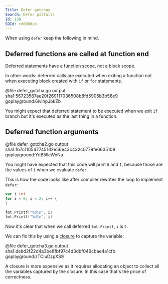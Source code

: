 ```yaml
---
Title: Defer gotchas
Search: Defer pitfalls
Id: 130
SOId: rd6000ub
---
```


When using `defer` keep the following in mind.

## Deferred functions are called at function end

Deferred statements have a function scope, not a block scope.

In other words: deferred calls are executed when exiting a function not when executing block created with `if` or `for` statements.

@file defer_gotcha.go output sha1:56723587ae20f269117036508b8fd5905b3b58e9 goplayground:6ivihpJbkZb

You might expect that deferred statement to be executed when we exit `if` branch but it's executed as the last thing in a function.

## Deferred function arguments

@file defer_gotcha2.go output sha1:fb7c1105477451d2e56e43c432c0779fe6635108 goplayground:YnB5lleWxNa

You might have expected that this code will print `0` and `1`, because those are the values of `i` when we evaluate `defer`.

This is how the code looks like after compiler rewrites the loop to implement `defer`:

```go
var i int
for i = 0; i < 2; i++ {
}

fmt.Printf("%d\n", i)
fmt.Printf("%d\n", i)
```

Now it's clear that when we call deferred `fmt.Printf`, `i` is `2`.

We can fix this by using a [closure](118) to capture the variable:

@file defer_gotcha3.go output sha1:debd2f22d4a3be8fbf97c4d3dbf049cbae4a1cfb goplayground:zTCIuDzpXS9

A closure is more expensive as it requires allocating an object to collect all the variables captured by the closure. In this case that's the price of correctness.
